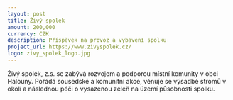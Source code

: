```yaml
---
layout: post
title: Živý spolek
amount: 200,000
currency: CZK
description: Příspěvek na provoz a vybavení spolku
project_url: https://www.zivyspolek.cz/
logo: zivy_spolek_logo.jpg
---
```


Živý spolek, z.s. se zabývá rozvojem a podporou místní komunity v obci Halouny. Pořádá sousedské a komunitní akce, věnuje se výsadbě stromů v okolí a následnou péči o vysazenou zeleň na území působnosti spolku.
